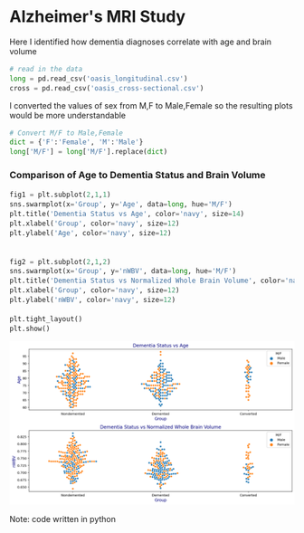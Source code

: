# Alzheimer's MRI Study
Here I identified how dementia diagnoses correlate with age and brain volume

```python
# read in the data
long = pd.read_csv('oasis_longitudinal.csv')
cross = pd.read_csv('oasis_cross-sectional.csv')
```
I converted the values of sex from M,F to Male,Female so the resulting plots would be more understandable

```python
# Convert M/F to Male,Female
dict = {'F':'Female', 'M':'Male'}
long['M/F'] = long['M/F'].replace(dict)
```

### Comparison of Age to Dementia Status and Brain Volume


```python
fig1 = plt.subplot(2,1,1)
sns.swarmplot(x='Group', y='Age', data=long, hue='M/F')
plt.title('Dementia Status vs Age', color='navy', size=14)
plt.xlabel('Group', color='navy', size=12)
plt.ylabel('Age', color='navy', size=12)


fig2 = plt.subplot(2,1,2)
sns.swarmplot(x='Group', y='nWBV', data=long, hue='M/F')
plt.title('Dementia Status vs Normalized Whole Brain Volume', color='navy', size=14)
plt.xlabel('Group', color='navy', size=12)
plt.ylabel('nWBV', color='navy', size=12)

plt.tight_layout()
plt.show()
```

<img src="Dementia_swarm_plots.png" width="650" />

Note: code written in python
